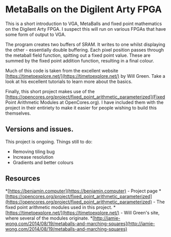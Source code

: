 # MetaBalls on the Digilent Arty FPGA

This is a short introduction to VGA, MetaBalls and fixed point mathematics on the Digilent Arty FPGA. I suspect this will run on various FPGAs that have some form of output to VGA.

The program creates two buffers of SRAM. It writes to one whilst displaying the other - essentially double buffering. Each pixel position passes through the metaball field function, spitting out a fixed point value. These are summed by the fixed point addition function, resulting in a final colour.

Much of this code is taken from the excellent website [https://timetoexplore.net/](https://timetoexplore.net/) by Will Green. Take a look at his excellent tutorials to learn more about the basics.

Finally, this short project makes use of the [https://opencores.org/project/fixed_point_arithmetic_parameterized](Fixed Point Arithmetic Modules at OpenCores.org). I have included them with the project in their entiriety to make it easier for people wishing to build this themselves.

## Versions and issues. 

This project is ongoing. Things still to do:

* Removing tiling bug
* Increase resolution
* Gradients and better colours

## Resources

*[https://benjamin.computer](https://benjamin.computer) - Project page
*[https://opencores.org/project/fixed_point_arithmetic_parameterized](https://opencores.org/project/fixed_point_arithmetic_parameterized) - The fixed point arithmetic modules used in this project.
*[https://timetoexplore.net/](https://timetoexplore.net/) - Will Green's site, where several of the modules originate.
*[http://jamie-wong.com/2014/08/19/metaballs-and-marching-squares](http://jamie-wong.com/2014/08/19/metaballs-and-marching-squares)